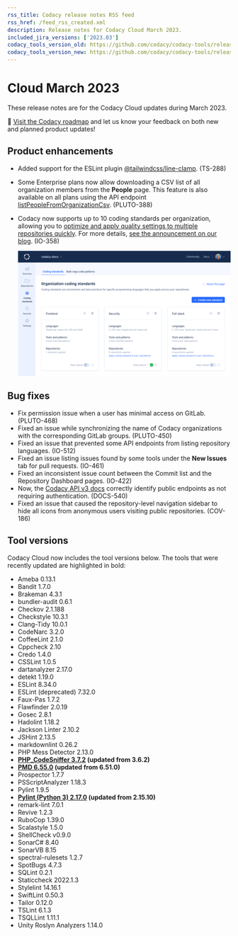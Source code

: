 ```yaml
---
rss_title: Codacy release notes RSS feed
rss_href: /feed_rss_created.xml
description: Release notes for Codacy Cloud March 2023.
included_jira_versions: ['2023.03']
codacy_tools_version_old: https://github.com/codacy/codacy-tools/releases/tag/6.7.116
codacy_tools_version_new: https://github.com/codacy/codacy-tools/releases/tag/7.0.9
---
```


# Cloud March 2023

These release notes are for the Codacy Cloud updates during March 2023.

📢 [Visit the Codacy roadmap](https://roadmap.codacy.com) and <span class="skip-vale">let us know</span> your feedback on both new and planned product updates!

<!--TODO Check these issues manually

Jira issues without release notes

Bugs and Community Issues:
-   https://codacy.atlassian.net/browse/TS-274
-   https://codacy.atlassian.net/browse/TS-214
-   https://codacy.atlassian.net/browse/TS-109
-   https://codacy.atlassian.net/browse/TS-56
-->

## Product enhancements

-   Added support for the ESLint plugin [<span class="skip-vale">@tailwindcss/line-clamp</span>](https://www.npmjs.com/package/@tailwindcss/line-clamp). (TS-288)
-   Some Enterprise plans now allow downloading a CSV list of all organization members from the **People** page. This feature is also available on all plans using the API endpoint [listPeopleFromOrganizationCsv](https://api.codacy.com/api/api-docs#listpeoplefromorganizationcsv). (PLUTO-388)
-   Codacy now supports up to 10 coding standards per organization, allowing you to [optimize and apply quality settings to multiple repositories <span class="skip-vale">quickly</span>](../../organizations/using-a-coding-standard.md). For more details, [see the announcement on our blog](https://blog.codacy.com/organization-coding-standards-just-got-better/). (IO-358)

    ![Multiple coding standards](../images/io-358.png)

## Bug fixes

-   Fix permission issue when a user has minimal access on GitLab. (PLUTO-468)<!--TODO Clarify -->
-   Fixed an issue while synchronizing the name of Codacy organizations with the corresponding GitLab groups. (PLUTO-450)
-   Fixed an issue that prevented some API endpoints from listing repository languages. (IO-512)
-   Fixed an issue listing issues found by some tools under the **New Issues** tab for pull requests. (IO-461)
-   Fixed an inconsistent issue count between the Commit list and the Repository Dashboard pages. (IO-422)
-   Now, the [Codacy API v3 docs](https://api.codacy.com/api/api-docs) correctly identify public endpoints as not requiring authentication. (DOCS-540)
-   Fixed an issue that caused the repository-level navigation sidebar to hide all icons from anonymous users visiting public repositories. (COV-186)

## Tool versions

Codacy Cloud now includes the tool versions below. The tools that were recently updated are highlighted in bold:

-   Ameba 0.13.1
-   Bandit 1.7.0
-   Brakeman 4.3.1
-   bundler-audit 0.6.1
-   Checkov 2.1.188
-   Checkstyle 10.3.1
-   Clang-Tidy 10.0.1
-   CodeNarc 3.2.0
-   CoffeeLint 2.1.0
-   Cppcheck 2.10
-   Credo 1.4.0
-   CSSLint 1.0.5
-   dartanalyzer 2.17.0
-   detekt 1.19.0
-   ESLint 8.34.0
-   ESLint (deprecated) 7.32.0
-   Faux-Pas 1.7.2
-   Flawfinder 2.0.19
-   Gosec 2.8.1
-   Hadolint 1.18.2
-   Jackson Linter 2.10.2
-   JSHint 2.13.5
-   markdownlint 0.26.2
-   PHP Mess Detector 2.13.0
-   **[PHP_CodeSniffer 3.7.2](https://github.com/squizlabs/PHP_CodeSniffer/releases/tag/3.7.2) (updated from 3.6.2)**
-   **[PMD 6.55.0](https://pmd.sourceforge.io/pmd-6.55.0/pmd_release_notes.html) (updated from 6.51.0)**
-   Prospector 1.7.7
-   PSScriptAnalyzer 1.18.3
-   Pylint 1.9.5
-   **[Pylint (Python 3) 2.17.0](https://github.com/PyCQA/pylint/releases/tag/v2.17.0) (updated from 2.15.10)**
-   remark-lint 7.0.1
-   Revive 1.2.3
-   RuboCop 1.39.0
-   Scalastyle 1.5.0
-   ShellCheck v0.9.0
-   SonarC# 8.40
-   SonarVB 8.15
-   spectral-rulesets 1.2.7
-   SpotBugs 4.7.3
-   SQLint 0.2.1
-   Staticcheck 2022.1.3
-   Stylelint 14.16.1
-   SwiftLint 0.50.3
-   Tailor 0.12.0
-   TSLint 6.1.3
-   TSQLLint 1.11.1
-   Unity Roslyn Analyzers 1.14.0
